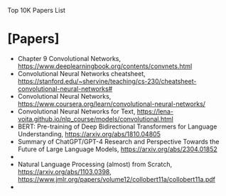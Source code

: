 Top 10K Papers List

# [Papers]
+ Chapter 9 Convolutional Networks, https://www.deeplearningbook.org/contents/convnets.html
+ Convolutional Neural Networks cheatsheet, https://stanford.edu/~shervine/teaching/cs-230/cheatsheet-convolutional-neural-networks#
+ Convolutional Neural Networks, https://www.coursera.org/learn/convolutional-neural-networks/
+ Convolutional Neural Networks for Text, https://lena-voita.github.io/nlp_course/models/convolutional.html
+ BERT: Pre-training of Deep Bidirectional Transformers for Language Understanding, https://arxiv.org/abs/1810.04805
+ Summary of ChatGPT/GPT-4 Research and Perspective Towards the Future of Large Language Models, https://arxiv.org/abs/2304.01852
+ 
+ Natural Language Processing (almost) from Scratch, https://arxiv.org/abs/1103.0398, https://www.jmlr.org/papers/volume12/collobert11a/collobert11a.pdf
+ 

